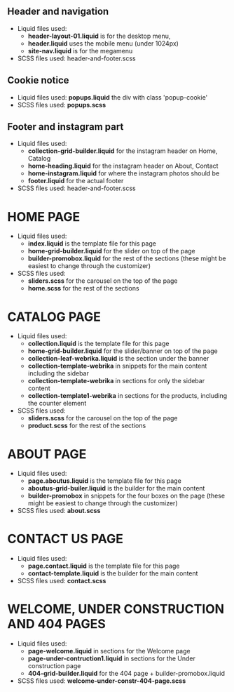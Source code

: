 ## Header and navigation

* Liquid files used: 
    * **header-layout-01.liquid** is for the desktop menu, 
    * **header.liquid** uses the mobile menu (under 1024px)
    * **site-nav.liquid** is for the megamenu
* SCSS files used: header-and-footer.scss

## Cookie notice
* Liquid files used: **popups.liquid** the div with class 'popup-cookie'
* SCSS files used: **popups.scss**


## Footer and instagram part

* Liquid files used: 
    * **collection-grid-builder.liquid** for the instagram header on Home, Catalog
    * **home-heading.liquid** for the instagram header on About, Contact
    * **home-instagram.liquid** for where the instagram photos should be 
    * **footer.liquid** for the actual footer
* SCSS files used: header-and-footer.scss

# HOME PAGE

* Liquid files used:
    * **index.liquid** is the template file for this page
    * **home-grid-builder.liquid** for the slider on top of the page
    * **builder-promobox.liquid** for the rest of the sections (these might be easiest to change through the customizer)
* SCSS files used:
    * **sliders.scss** for the carousel on the top of the page
    * **home.scss** for the rest of the sections


# CATALOG PAGE

* Liquid files used:
    * **collection.liquid** is the template file for this page
    * **home-grid-builder.liquid** for the slider/banner on top of the page
    * **collection-leaf-webrika.liquid** is the section under the banner
    * **collection-template-webrika** in snippets for the main content including the sidebar
    * **collection-template-webrika** in sections for only the sidebar content
    * **collection-template1-webrika** in sections for the products, including the counter element
* SCSS files used:
    * **sliders.scss** for the carousel on the top of the page
    * **product.scss** for the rest of the sections


# ABOUT PAGE

* Liquid files used:
    * **page.aboutus.liquid** is the template file for this page
    * **aboutus-grid-builer.liquid** is the builder for the main content
    * **builder-promobox** in snippets for the four boxes on the page (these might be easiest to change through the customizer)
* SCSS files used: **about.scss**

# CONTACT US PAGE 

* Liquid files used:
    * **page.contact.liquid** is the template file for this page
    * **contact-template.liquid** is the builder for the main content
* SCSS files used: **contact.scss**

# WELCOME, UNDER CONSTRUCTION AND 404 PAGES

* Liquid files used:
    * **page-welcome.liquid** in sections for the Welcome page
    * **page-under-contruction1.liquid** in sections for the Under construction page
    * **404-grid-builder.liquid** for the 404 page + builder-promobox.liquid
* SCSS files used: **welcome-under-constr-404-page.scss**
